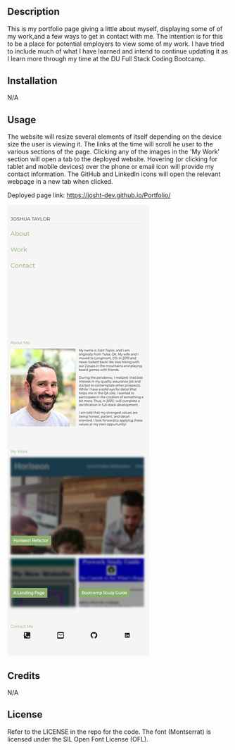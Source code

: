 # <Portfolio>

## Description

This is my portfolio page giving a little about myself, displaying some of of my work,and a few ways to get in contact with me. The intention is for this to be a place for potential employers to view some of my work. I have tried to include much of what I have learned and intend to continue updating it as I learn more through my time at the DU Full Stack Coding Bootcamp. 

## Installation

N/A

## Usage

The website will resize several elements of itself depending on the device size the user is viewing it. The links at the time will scroll he user to the various sections of the page. Clicking any of the images in the 'My Work' section will open a tab to the deployed website. Hovering (or clicking for tablet and mobile devices) over the phone or email icon will provide my contact information. The GitHub and LinkedIn icons will open the relevant webpage in a new tab when clicked.

Deployed page link: https://josht-dev.github.io/Portfolio/

![screenshot](./assets/images/josht-dev.github.io_Portfolio_.png)

## Credits

N/A

## License

Refer to the LICENSE in the repo for the code. 
The font (Montserrat) is licensed under the SIL Open Font License (OFL).